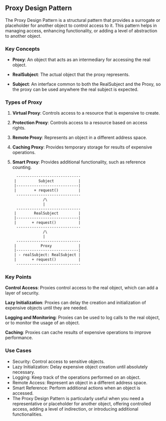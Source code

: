 ## Proxy Design Pattern
The Proxy Design Pattern is a structural pattern that provides a surrogate or placeholder for another object to control access to it. This pattern helps in managing access, enhancing functionality, or adding a level of abstraction to another object.

### Key Concepts
- **Proxy**: An object that acts as an intermediary for accessing the real object.


- **RealSubject**: The actual object that the proxy represents.


- **Subject**: An interface common to both the RealSubject and the Proxy, so the proxy can be used anywhere the real subject is expected.

### Types of Proxy
1. **Virtual Proxy**: Controls access to a resource that is expensive to create.


2. **Protection Proxy**: Controls access to a resource based on access rights.


3. **Remote Proxy**: Represents an object in a different address space.


4. **Caching Proxy**: Provides temporary storage for results of expensive operations.


5. **Smart Proxy**: Provides additional functionality, such as reference counting.

```dtd
     -----------------------------
    |          Subject           |
    |----------------------------|
    |        + request()         |
     -----------------------------
                 /\
                 |
     -----------------------------
    |        RealSubject         |
    |----------------------------|
    |       + request()          |
     -----------------------------
                 /\
                 |
     -----------------------------
    |           Proxy            |
    |----------------------------|
    | - realSubject: RealSubject |
    |       + request()          |
     -----------------------------

```

### Key Points
**Control Access**: Proxies control access to the real object, which can add a layer of security.

**Lazy Initialization**: Proxies can delay the creation and initialization of expensive objects until they are needed.

**Logging and Monitoring**: Proxies can be used to log calls to the real object, or to monitor the usage of an object.

**Caching**: Proxies can cache results of expensive operations to improve performance.

### Use Cases
- Security: Control access to sensitive objects.
- Lazy Initialization: Delay expensive object creation until absolutely necessary.
- Logging: Keep track of the operations performed on an object.
- Remote Access: Represent an object in a different address space.
- Smart Reference: Perform additional actions when an object is accessed.
- The Proxy Design Pattern is particularly useful when you need a representative or placeholder for another object, offering controlled access, adding a level of indirection, or introducing additional functionalities.






